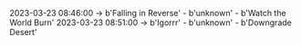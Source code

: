 2023-03-23 08:46:00 -> b'Falling in Reverse' - b'unknown' - b'Watch the World Burn'
2023-03-23 08:51:00 -> b'Igorrr' - b'unknown' - b'Downgrade Desert'
